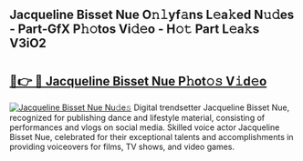 ## Jacqueline Bisset Nue O𝚗𝚕yf𝚊ns L𝚎a𝚔ed N𝚞𝚍es - Part-GfX P𝚑𝚘tos Vi𝚍𝚎o - H𝚘𝚝 Part L𝚎a𝚔s V3iO2

# <h2><a href="http://kf6jwlw.oniu.top/?m=Jacqueline+Bisset+Nue">🔗👉 🔴 Jacqueline Bisset Nue P𝚑ot𝚘𝚜 V𝚒d𝚎o</a></h2>

[![Jacqueline Bisset Nue Nu𝚍e𝚜](https://i.imgur.com/0qMVB7G.gif)](http://kf6jwlw.oniu.top/?m=Jacqueline+Bisset+Nue)
Digital trendsetter Jacqueline Bisset Nue, recognized for publishing dance and lifestyle material, consisting of performances and vlogs on social media. Skilled voice actor Jacqueline Bisset Nue, celebrated for their exceptional talents and accomplishments in providing voiceovers for films, TV shows, and video games.  
